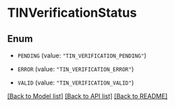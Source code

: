 # TINVerificationStatus

## Enum


* `PENDING` (value: `"TIN_VERIFICATION_PENDING"`)

* `ERROR` (value: `"TIN_VERIFICATION_ERROR"`)

* `VALID` (value: `"TIN_VERIFICATION_VALID"`)


[[Back to Model list]](../README.md#documentation-for-models) [[Back to API list]](../README.md#documentation-for-api-endpoints) [[Back to README]](../README.md)


